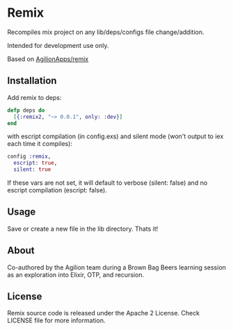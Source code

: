 # Remix

Recompiles mix project on any lib/deps/configs file change/addition.

Intended for development use only.

Based on [AgilionApps/remix](https://github.com/AgilionApps/remix)

## Installation

Add remix to deps:

```elixir
defp deps do
  [{:remix2, "~> 0.0.1", only: :dev}]
end
```

with escript compilation (in config.exs) and
silent mode (won't output to iex each time it compiles):
```elixir
config :remix,
  escript: true,
  silent: true
```
If these vars are not set, it will default to verbose (silent: false) and no escript compilation (escript: false).

## Usage

Save or create a new file in the lib directory. Thats it!

## About

Co-authored by the Agilion team during a Brown Bag Beers learning session as an exploration into Elixir, OTP, and recursion.

## License

Remix source code is released under the Apache 2 License. Check LICENSE file for more information.
